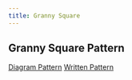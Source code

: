 ```yaml
---
title: Granny Square
---
```


## Granny Square Pattern



[Diagram Pattern](#granny-square-pattern)
[Written Pattern](../written-granny-square/index.html)

<div>
    <object id="GSobject" data="../../imgs/Granny-squareSVG-wClasses.svg" type="image/svg+xml"></object>
</div>

[//]: # (<div id="info" class="info">WEEEEEEEEEEEEEEEEE</div>)

